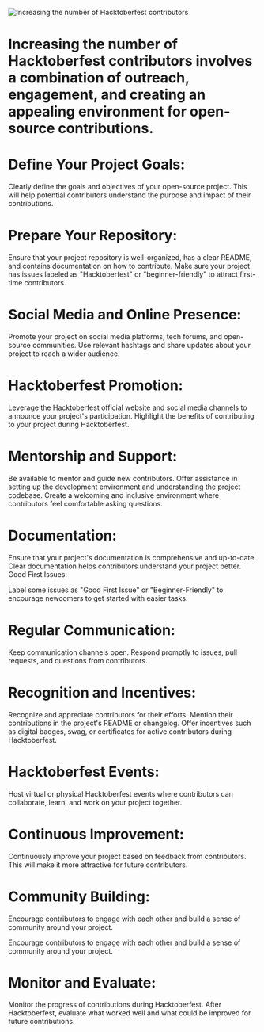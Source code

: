 ![Increasing the number of Hacktoberfest contributors](https://www.navegalo.com/wp-content/uploads/2019/12/algorithm.jpeg)

# Increasing the number of Hacktoberfest contributors involves a combination of outreach, engagement, and creating an appealing environment for open-source contributions.

# Define Your Project Goals:

Clearly define the goals and objectives of your open-source project. This will help potential contributors understand the purpose and impact of their contributions.

# Prepare Your Repository:

Ensure that your project repository is well-organized, has a clear README, and contains documentation on how to contribute.
Make sure your project has issues labeled as "Hacktoberfest" or "beginner-friendly" to attract first-time contributors.

# Social Media and Online Presence:

Promote your project on social media platforms, tech forums, and open-source communities.
Use relevant hashtags and share updates about your project to reach a wider audience.

# Hacktoberfest Promotion:

Leverage the Hacktoberfest official website and social media channels to announce your project's participation.
Highlight the benefits of contributing to your project during Hacktoberfest.

# Mentorship and Support:

Be available to mentor and guide new contributors. Offer assistance in setting up the development environment and understanding the project codebase.
Create a welcoming and inclusive environment where contributors feel comfortable asking questions.

# Documentation:

Ensure that your project's documentation is comprehensive and up-to-date. Clear documentation helps contributors understand your project better.
Good First Issues:

Label some issues as "Good First Issue" or "Beginner-Friendly" to encourage newcomers to get started with easier tasks.

# Regular Communication:

Keep communication channels open. Respond promptly to issues, pull requests, and questions from contributors.

# Recognition and Incentives:

Recognize and appreciate contributors for their efforts. Mention their contributions in the project's README or changelog.
Offer incentives such as digital badges, swag, or certificates for active contributors during Hacktoberfest.

# Hacktoberfest Events:

Host virtual or physical Hacktoberfest events where contributors can collaborate, learn, and work on your project together.

# Continuous Improvement:

Continuously improve your project based on feedback from contributors. This will make it more attractive for future contributors.

# Community Building:

Encourage contributors to engage with each other and build a sense of community around your project.

Encourage contributors to engage with each other and build a sense of community around your project.

# Monitor and Evaluate:

Monitor the progress of contributions during Hacktoberfest.
After Hacktoberfest, evaluate what worked well and what could be improved for future contributions.
